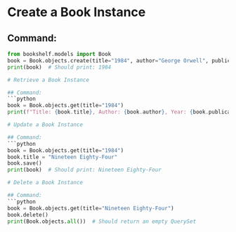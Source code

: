 # Create a Book Instance

## Command:
```python
from bookshelf.models import Book
book = Book.objects.create(title="1984", author="George Orwell", publication_year=1949)
print(book)  # Should print: 1984

# Retrieve a Book Instance

## Command:
```python
book = Book.objects.get(title="1984")
print(f"Title: {book.title}, Author: {book.author}, Year: {book.publication_year}")

# Update a Book Instance

## Command:
```python
book = Book.objects.get(title="1984")
book.title = "Nineteen Eighty-Four"
book.save()
print(book)  # Should print: Nineteen Eighty-Four 

# Delete a Book Instance

## Command:
```python
book = Book.objects.get(title="Nineteen Eighty-Four")
book.delete()
print(Book.objects.all())  # Should return an empty QuerySet 

